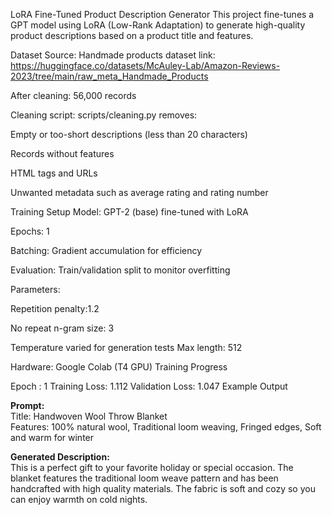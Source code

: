 LoRA Fine-Tuned Product Description Generator
This project fine-tunes a GPT model using LoRA (Low-Rank Adaptation) to generate high-quality product descriptions based on a product title and features.

Dataset
Source: Handmade products dataset link: https://huggingface.co/datasets/McAuley-Lab/Amazon-Reviews-2023/tree/main/raw_meta_Handmade_Products

After cleaning: 56,000 records

Cleaning script: scripts/cleaning.py removes:

Empty or too-short descriptions (less than 20 characters)

Records without features

HTML tags and URLs

Unwanted metadata such as average rating and rating number

Training Setup
Model: GPT-2 (base) fine-tuned with LoRA

Epochs: 1

Batching: Gradient accumulation for efficiency

Evaluation: Train/validation split to monitor overfitting

Parameters:

Repetition penalty:1.2

No repeat n-gram size: 3

Temperature varied for generation tests
Max length: 512

Hardware: Google Colab (T4 GPU)
Training Progress


Epoch : 1
Training Loss: 1.112 
Validation Loss: 1.047
Example Output

**Prompt:**  
Title: Handwoven Wool Throw Blanket  
Features: 100% natural wool, Traditional loom weaving, Fringed edges, Soft and warm for winter  

**Generated Description:**  
This is a perfect gift to your favorite holiday or special occasion. The blanket features the traditional loom weave pattern and has been handcrafted with high quality materials. The fabric is soft and cozy so you can enjoy warmth on cold nights.





